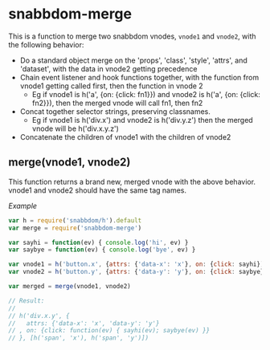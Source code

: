# snabbdom-merge

This is a function to merge two snabbdom vnodes, `vnode1` and `vnode2`, with the following behavior:
* Do a standard object merge on the 'props', 'class', 'style', 'attrs', and 'dataset', with the data in vnode2 getting precedence
* Chain event listener and hook functions together, with the function from vnode1 getting called first, then the function in vnode 2
  * Eg if vnode1 is h('a', {on: {click: fn1}}) and vnode2 is h('a', {on: {click: fn2}}), then the merged vnode will call fn1, then fn2
* Concat together selector strings, preserving classnames.
  * Eg if vnode1 is h('div.x') and vnode2 is h('div.y.z') then the merged vnode will be h('div.x.y.z')
* Concatenate the children of vnode1 with the children of vnode2

## merge(vnode1, vnode2)

This function returns a brand new, merged vnode with the above behavior. vnode1 and vnode2 should have the same tag names.

_Example_

```js
var h = require('snabbdom/h').default
var merge = require('snabbdom-merge')

var sayhi = function(ev) { console.log('hi', ev) }
var saybye = function(ev) { console.log('bye', ev) }

var vnode1 = h('button.x', {attrs: {'data-x': 'x'}, on: {click: sayhi})
var vnode2 = h('button.y', {attrs: {'data-y': 'y'}, on: {click: saybye})

var merged = merge(vnode1, vnode2)

// Result:
// 
// h('div.x.y', {
//   attrs: {'data-x': 'x', 'data-y': 'y'}
// , on: {click: function(ev) { sayhi(ev); saybye(ev) }}
// }, [h('span', 'x'), h('span', 'y')])
```
